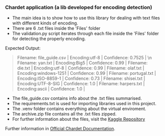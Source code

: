 ### Chardet application (a lib developed for encoding detection)

- The main idea is to show how to use this library for dealing with text files with different kinds of encoding.
- There are 6 .txt files inside the 'Files' folder
- The validation.py script iterates through each file inside the 'Files' folder for detecting the properly encoding.

Expected Output:
> Filename: file_guide.csv | Encoding:utf-8 | Confidence: 0.7525 | \n
Filename: yan.txt | Encoding:Big5 | Confidence: 0.99 |
Filename: die.txt | Encoding:utf-8 | Confidence: 0.99 |
Filename: olaf.txt | Encoding:windows-1251 | Confidence: 0.99 |
Filename: portugal.txt | Encoding:ISO-8859-1 | Confidence: 0.73 |
Filename: shisei.txt | Encoding:UTF-8-SIG | Confidence: 1.0 |
Filename: harpers.txt | Encoding:ascii | Confidence: 1.0 |

- The file_guide.csv contains info about the .txt files summarised.
- The requirements.txt is used for importing libraries used in this project.
- The .venv folder contains everything about the virtual enviroment.
- The archive.zip file contains all the .txt files zipped.
- For further information about the files, visit the [Kaggle Repository ](https://www.kaggle.com/datasets/rtatman/character-encoding-examples "Kaggle Repository ")

Further information in [Official Chardet Documentation](https://chardet.readthedocs.io/en/latest/index.html# "Official Chardet Documentation"). 
